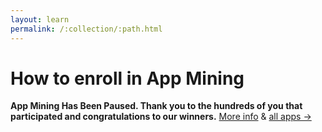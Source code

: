 ```yaml
---
layout: learn
permalink: /:collection/:path.html
---
```

# How to enroll in App Mining

**App Mining Has Been Paused. 
Thank you to the hundreds of you that participated and congratulations to our winners.**
[More info](https://blog.blockstack.org/the-next-phase-of-app-mining/) & [all apps →](https://app.co/blockstack)

